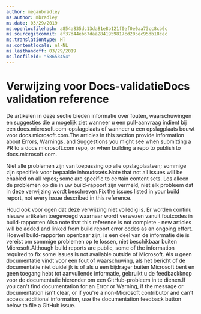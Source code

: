 ```yaml
---
author: meganbradley
ms.author: mbradley
ms.date: 03/29/2019
ms.openlocfilehash: a854a835dc13da81e8b121f0ef0e0aa73cc8cb6c
ms.sourcegitcommit: af37d44eb67daa2841959817cd205ec95db18cec
ms.translationtype: HT
ms.contentlocale: nl-NL
ms.lasthandoff: 03/29/2019
ms.locfileid: "58653454"
---
```

# <a name="docs-validation-reference"></a><span data-ttu-id="a1a6f-101">Verwijzing voor Docs-validatie</span><span class="sxs-lookup"><span data-stu-id="a1a6f-101">Docs validation reference</span></span>

<span data-ttu-id="a1a6f-102">De artikelen in deze sectie bieden informatie over fouten, waarschuwingen en suggesties die u mogelijk ziet wanneer u een pull-aanvraag indient bij een docs.microsoft.com-opslagplaats of wanneer u een opslagplaats bouwt voor docs.microsoft.com.</span><span class="sxs-lookup"><span data-stu-id="a1a6f-102">The articles in this section provide information about Errors, Warnings, and Suggestions you might see when submitting a PR to a docs.microsoft.com repo, or when building a repo to publish to docs.microsoft.com.</span></span>

<span data-ttu-id="a1a6f-103">Niet alle problemen zijn van toepassing op alle opslagplaatsen; sommige zijn specifiek voor bepaalde inhoudssets.</span><span class="sxs-lookup"><span data-stu-id="a1a6f-103">Note that not all issues will be enabled on all repos; some are specific to certain content sets.</span></span> <span data-ttu-id="a1a6f-104">Los alleen de problemen op die in uw build-rapport zijn vermeld, niet elk probleem dat in deze verwijzing wordt beschreven.</span><span class="sxs-lookup"><span data-stu-id="a1a6f-104">Fix the issues listed in your build report, not every issue described in this reference.</span></span>

<span data-ttu-id="a1a6f-105">Houd ook voor ogen dat deze verwijzing niet volledig is. Er worden continu nieuwe artikelen toegevoegd waarnaar wordt verwezen vanuit foutcodes in build-rapporten.</span><span class="sxs-lookup"><span data-stu-id="a1a6f-105">Also note that this reference is not complete - new articles will be added and linked from build report error codes as an ongoing effort.</span></span> <span data-ttu-id="a1a6f-106">Hoewel build-rapporten openbaar zijn, is een deel van de informatie die is vereist om sommige problemen op te lossen, niet beschikbaar buiten Microsoft.</span><span class="sxs-lookup"><span data-stu-id="a1a6f-106">Although build reports are public, some of the information required to fix some issues is not available outside of Microsoft.</span></span> <span data-ttu-id="a1a6f-107">Als u geen documentatie vindt voor een fout of waarschuwing, als het bericht of de documentatie niet duidelijk is of als u een bijdrager buiten Microsoft bent en geen toegang hebt tot aanvullende informatie, gebruikt u de feedbackknop voor de documentatie hieronder om een GitHub-probleem in te dienen.</span><span class="sxs-lookup"><span data-stu-id="a1a6f-107">If you can't find documentation for an Error or Warning, if the message or documentation isn't clear, or if you're a non-Microsoft contributor and can't access additional information, use the documentation feedback button below to file a GitHub issue.</span></span>
